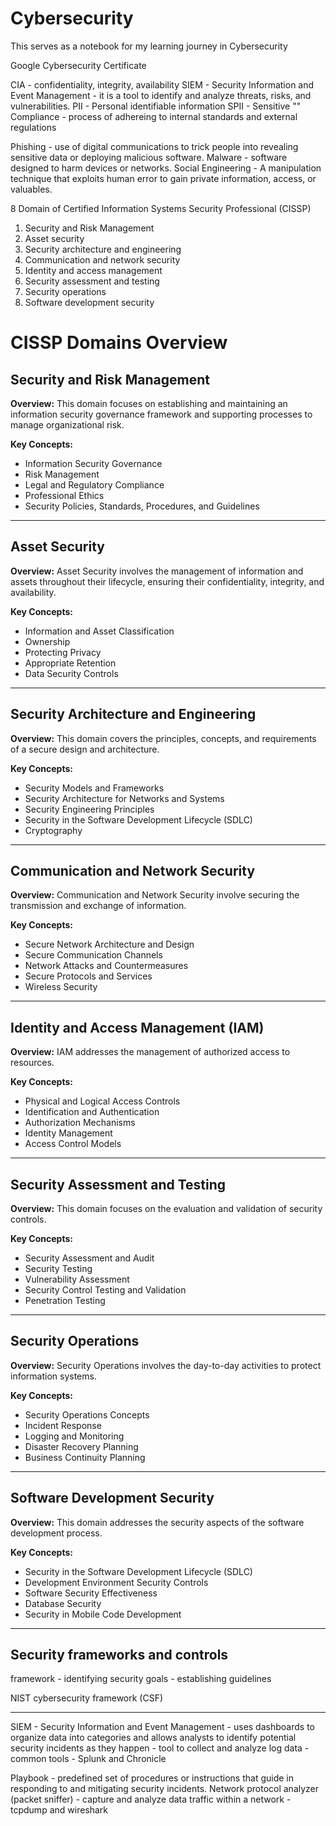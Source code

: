 # Cybersecurity
This serves as a notebook for my learning journey in Cybersecurity

Google Cybersecurity Certificate

CIA - confidentiality, integrity, availability
SIEM - Security Information and Event Management - it is a tool to identify and analyze threats, risks, and vulnerabilities. 
PII - Personal identifiable information
SPII - Sensitive ""
Compliance - process of adhereing to internal standards and external regulations

Phishing - use of digital communications to trick people into revealing sensitive data or deploying malicious software. 
Malware - software designed to harm devices or networks.
Social Engineering - A manipulation technique that exploits human error to gain private information, access, or valuables.

8 Domain of Certified Information Systems Security Professional (CISSP) 
1. Security and Risk Management
2. Asset security
3. Security architecture and engineering
4. Communication and network security
5. Identity and access management
6. Security assessment and testing
7. Security operations
8. Software development security

# CISSP Domains Overview

## Security and Risk Management

**Overview:**
This domain focuses on establishing and maintaining an information security governance framework and supporting processes to manage organizational risk.

**Key Concepts:**
- Information Security Governance
- Risk Management
- Legal and Regulatory Compliance
- Professional Ethics
- Security Policies, Standards, Procedures, and Guidelines

---

## Asset Security

**Overview:**
Asset Security involves the management of information and assets throughout their lifecycle, ensuring their confidentiality, integrity, and availability.

**Key Concepts:**
- Information and Asset Classification
- Ownership
- Protecting Privacy
- Appropriate Retention
- Data Security Controls

---

## Security Architecture and Engineering

**Overview:**
This domain covers the principles, concepts, and requirements of a secure design and architecture.

**Key Concepts:**
- Security Models and Frameworks
- Security Architecture for Networks and Systems
- Security Engineering Principles
- Security in the Software Development Lifecycle (SDLC)
- Cryptography

---

## Communication and Network Security

**Overview:**
Communication and Network Security involve securing the transmission and exchange of information.

**Key Concepts:**
- Secure Network Architecture and Design
- Secure Communication Channels
- Network Attacks and Countermeasures
- Secure Protocols and Services
- Wireless Security

---

## Identity and Access Management (IAM)

**Overview:**
IAM addresses the management of authorized access to resources.

**Key Concepts:**
- Physical and Logical Access Controls
- Identification and Authentication
- Authorization Mechanisms
- Identity Management
- Access Control Models

---

## Security Assessment and Testing

**Overview:**
This domain focuses on the evaluation and validation of security controls.

**Key Concepts:**
- Security Assessment and Audit
- Security Testing
- Vulnerability Assessment
- Security Control Testing and Validation
- Penetration Testing

---

## Security Operations

**Overview:**
Security Operations involves the day-to-day activities to protect information systems.

**Key Concepts:**
- Security Operations Concepts
- Incident Response
- Logging and Monitoring
- Disaster Recovery Planning
- Business Continuity Planning

---

## Software Development Security

**Overview:**
This domain addresses the security aspects of the software development process.

**Key Concepts:**
- Security in the Software Development Lifecycle (SDLC)
- Development Environment Security Controls
- Software Security Effectiveness
- Database Security
- Security in Mobile Code Development

---

## Security frameworks and controls 
framework - identifying security goals - establishing guidelines

NIST cybersecurity framework (CSF)

---

SIEM - Security Information and Event Management - uses dashboards to organize data into categories and allows analysts to identify potential security incidents as they happen - tool to collect and analyze log data - common tools - Splunk and Chronicle 

Playbook - predefined set of procedures or instructions that guide in responding to and mitigating security incidents.
Network protocol analyzer (packet sniffer) - capture and analyze data traffic within a network - tcpdump and wireshark

